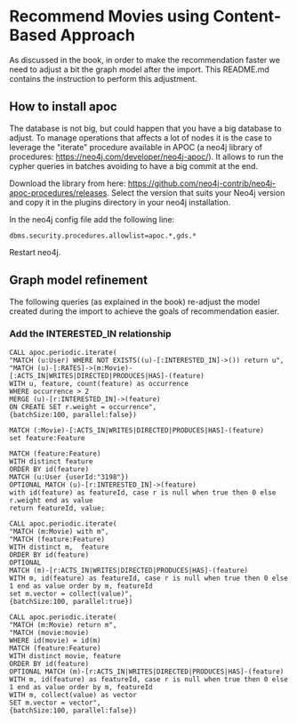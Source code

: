 # Recommend Movies using Content-Based Approach
As discussed in the book, in order to make the recommendation faster we need to adjust a bit the graph model after the import.
This README.md contains the instruction to perform this adjustment.  

## How to install apoc 
The database is not big, but could happen that you have a big database to adjust. 
To manage operations that affects a lot of nodes it is the case to leverage the "iterate" procedure available in APOC (a neo4j library of procedures: https://neo4j.com/developer/neo4j-apoc/).
It allows to run the cypher queries in batches avoiding to have a big commit at the end.

Download the library from here: https://github.com/neo4j-contrib/neo4j-apoc-procedures/releases.
Select the version that suits your Neo4j version and copy it in the plugins directory in your neo4j installation. 

In the neo4j config file add the following line:
```
dbms.security.procedures.allowlist=apoc.*,gds.*
``` 

Restart neo4j. 

## Graph model refinement 
The following queries (as explained in the book) re-adjust the model created during the import to achieve the goals of recommendation easier.

### Add the INTERESTED_IN relationship

```
CALL apoc.periodic.iterate(
"MATCH (u:User) WHERE NOT EXISTS((u)-[:INTERESTED_IN]->()) return u",
"MATCH (u)-[:RATES]->(m:Movie)-[:ACTS_IN|WRITES|DIRECTED|PRODUCES|HAS]-(feature) 
WITH u, feature, count(feature) as occurrence 
WHERE occurrence > 2 
MERGE (u)-[r:INTERESTED_IN]->(feature) 
ON CREATE SET r.weight = occurrence", 
{batchSize:100, parallel:false})
```

```
MATCH (:Movie)-[:ACTS_IN|WRITES|DIRECTED|PRODUCES|HAS]-(feature)
set feature:Feature
```

```
MATCH (feature:Feature)
WITH distinct feature
ORDER BY id(feature)
MATCH (u:User {userId:"3198"})
OPTIONAL MATCH (u)-[r:INTERESTED_IN]->(feature)
with id(feature) as featureId, case r is null when true then 0 else r.weight end as value
return featureId, value;
```



```
CALL apoc.periodic.iterate(
"MATCH (m:Movie) with m",
"MATCH (feature:Feature) 
WITH distinct m,  feature 
ORDER BY id(feature) 
OPTIONAL 
MATCH (m)-[r:ACTS_IN|WRITES|DIRECTED|PRODUCES|HAS]-(feature) 
WITH m, id(feature) as featureId, case r is null when true then 0 else 1 end as value order by m, featureId 
set m.vector = collect(value)", 
{batchSize:100, parallel:true})
```


```
CALL apoc.periodic.iterate(
"MATCH (m:Movie) return m",
"MATCH (movie:movie) 
WHERE id(movie) = id(m) 
MATCH (feature:Feature) 
WITH distinct movie, feature 
ORDER BY id(feature) 
OPTIONAL MATCH (m)-[r:ACTS_IN|WRITES|DIRECTED|PRODUCES|HAS]-(feature) 
WITH m, id(feature) as featureId, case r is null when true then 0 else 1 end as value order by m, featureId 
WITH m, collect(value) as vector 
SET m.vector = vector", 
{batchSize:100, parallel:false})
```

